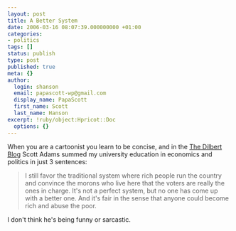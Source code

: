 ```yaml
---
layout: post
title: A Better System
date: 2006-03-16 08:07:39.000000000 +01:00
categories:
- politics
tags: []
status: publish
type: post
published: true
meta: {}
author:
  login: shanson
  email: papascott-wp@gmail.com
  display_name: PapaScott
  first_name: Scott
  last_name: Hanson
excerpt: !ruby/object:Hpricot::Doc
  options: {}
---
```

<p>When you are a cartoonist you learn to be concise, and in the <a href="http://dilbertblog.typepad.com/the_dilbert_blog/2006/03/constitutional__1.html">The Dilbert Blog</a> Scott Adams summed my university education in economics and politics in just 3 sentences:</p>
<blockquote><p>I still favor the traditional system where rich people run the country and convince the morons who live here that the voters are really the ones in charge. It's not a perfect system, but no one has come up with a better one. And it's fair in the sense that anyone could become rich and abuse the poor.</p></blockquote>
<p>I don't think he's being funny or sarcastic.</p>
